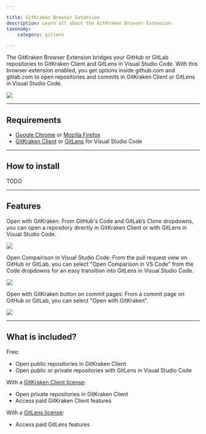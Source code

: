 ```yaml
---

title: GitKraken Browser Extension
description: Learn all about the GitKraken Browser Extension.
taxonomy:
    category: gitlens

---
```


The GitKraken Browser Extension bridges your GitHub or GitLab repositories to GitKraken Client and GitLens in Visual Studio Code. With this browser extension enabled, you get options inside github.com and gitlab.com to open repositories and commits in GitKraken Client or GitLens in Visual Studio Code.

<img src='/wp-content/uploads/gl-be-open-repo.gif' class='img-bordered img-responsive center'>

***
## Requirements

* [Google Chrome](https://www.google.com/chrome/) or [Mozilla Firefox](https://www.mozilla.org/en-US/firefox/new/)
* [GitKraken Client](https://www.gitkraken.com/git-client/try-free) or [GitLens](https://www.gitkraken.com/gitlens/try-free) for Visual Studio Code

***

## How to install

TODO

***

## Features

Open with GitKraken: From GitHub's Code and GitLab’s Clone dropdowns, you can open a repository directly in GitKraken Client or with GitLens in Visual Studio Code.

<img src="/wp-content/uploads/be-clone.png" class="img-bordered img-responsive center">

Open Compairison in Visual Studio Code: From the pull request view on GitHub or GitLab, you can select "Open Comparison in VS Code" from the Code dropdowns for an easy transition into GitLens in Visual Studio Code.

<img src="/wp-content/uploads/be-pull-request.png" class="img-bordered img-responsive center">

Open with GitKraken button on commit pages: From a commit page on GitHub or GitLab, you can select "Open with GitKraken".

<img src="/wp-content/uploads/be-commit.png" class="img-bordered img-responsive center">

***

## What is included?

Free:

* Open public repositories in GitKraken Client
* Open public or private repositories with GitLens in Visual Studio Code

With a [GitKraken Client license](https://www.gitkraken.com/git-client/pricing):

* Open private repositories in GitKraken Client
* Access paid GitKraken Client features

With a [GitLens license](https://www.gitkraken.com/gitlens/pricing):

* Access paid GitLens features
